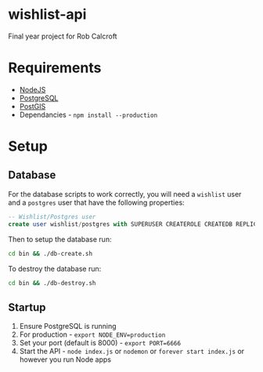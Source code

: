 # wishlist-api

Final year project for Rob Calcroft

# Requirements
- [NodeJS](https://nodejs.org/en/download/)
- [PostgreSQL](http://www.postgresql.org/download/)
- [PostGIS](http://postgis.net/install)
- Dependancies - `npm install --production`

# Setup

##  Database
For the database scripts to work correctly, you will need a `wishlist` user and a `postgres` user that have the following properties:
```sql
-- Wishlist/Postgres user
create user wishlist/postgres with SUPERUSER CREATEROLE CREATEDB REPLICATION PASSWORD '<newpassword>';
```
Then to setup the database run:
```bash
cd bin && ./db-create.sh
```
To destroy the database run:
```bash
cd bin && ./db-destroy.sh
```

## Startup
1. Ensure PostgreSQL is running
2. For production - `export NODE_ENV=production`
3. Set your port (default is 8000) - `export PORT=6666`
4. Start the API - `node index.js` or `nodemon` or `forever start index.js` or however you run Node apps
